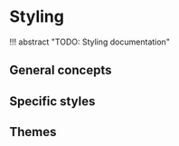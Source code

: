 # Styling

!!! abstract "TODO: Styling documentation"

## General concepts

## Specific styles

## Themes
